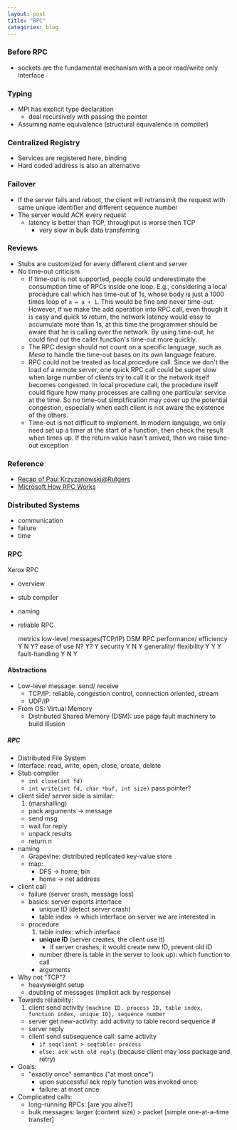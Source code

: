 ```yaml
---
layout: post
title: "RPC"
categories: blog
---
```

### Before RPC
* sockets are the fundamental mechanism with a poor read/write only interface

### Typing
* MPI has explicit type declaration
    * deal recursively with passing the pointer
* Assuming name equivalence (structural equivalence in compiler)

### Centralized Registry
* Services are registered here, binding
* Hard coded address is also an alternative

### Failover
* If the server fails and reboot, the client will retransimit the request with same unique identifier and different sequence number
* The server would ACK every request
    * latency is better than TCP, throughput is worse then TCP
        * very slow in bulk data transferring

### Reviews
* Stubs are customized for every different client and server
* No time-out criticism
    * If time-out is not supported, people could underestimate the consumption time of RPCs inside one loop. E.g., considering a local procedure call which has time-out of 1s, whose body is just a 1000 times loop of `a = a + 1`. This would be fine and never time-out. However, if we make the add operation into RPC call, even though it is easy and quick to return, the network latency would easy to accumulate more than 1s, at this time the programmer should be aware that he is calling over the network. By using time-out, he could find out the caller function's time-out more quickly.
    * The RPC design should not count on a specific language, such as *Mesa* to handle the time-out bases on its own language feature.
    * RPC could not be treated as local procedure call. Since we don't the load of a remote server, one quick RPC call could be super slow when large number of clients try to call it or the network itself becomes congested. In local procedure call, the procedure itself could figure how many processes are calling one particular service at the time. So no time-out simplification may cover up the potential congestion, especially when each client is not aware the existence of the others.
    * Time-out is not difficult to implement. In modern language, we only need set up a timer at the start of a function, then check the result when times up. If the return value hasn't arrived, then we raise time-out exception

### Reference
* [Recap of Paul Krzyzanowski@Rutgers](https://www.cs.rutgers.edu/~pxk/417/notes/08-rpc.html)
* [Microsoft How RPC Works](http://technet.microsoft.com/en-us/library/cc738291(v=ws.10).aspx)

### Distributed Systems
* communication
* failure
* time

### RPC
Xerox RPC

* overview
* stub compiler
* naming
* reliable RPC

    metrics                     low-level messages(TCP/IP)  DSM     RPC
    performance/ efficiency     Y                           N       Y?
    ease of use                 N?                          Y?      Y
    security                    Y                           N       Y
    generality/ flexibility     Y                           Y       Y
    fault-handling              Y                           N       Y

#### Abstractions
* Low-level message: send/ receive
    * TCP/IP: reliable, congestion control, connection oriented, stream
    * UDP/IP
* From OS: Virtual Memory
    * Distributed Shared Memory (DSM): use page fault machinery to build illusion

##### RPC
* Distributed File System
* Interface: read, write, open, close, create, delete
* Stub compiler
    * `int close(int fd)`
    * `int write(int fd, char *buf, int size)` pass pointer?
* client side/ server side is similar:
    1. (marshalling)
    - pack arguments -> message
    - send msg
    - wait for reply
    - unpack results
    - return n
* naming
    * Grapevine: distributed replicated key-value store
    * map:
        * DFS -> home, bin
        * home -> net address
* client call
    * failure (server crash, message loss)
    * basics: server exports interface
        * unique ID (detect server crash)
        * table index -> which interface on server we are interested in
    * procedure
        1. table index: which interface
        - **unique ID** (server creates, the client use it)
            * if server crashes, it would create new ID, prevent old ID
        - number (there is table in the server to look up): which function to call
        - arguments
* Why not "TCP"?
    * heavyweight setup
    * doubling of messages (implicit ack by response)
* Towards reliability:
    1. client send activity `{machine ID, process ID, table index, function index, unique ID}, sequence number`
    - server get new-activity: add activity to table record sequence #
    - server reply
    - client send subsequence call: same activity
        * `if seqclient > seqtable: process`
        * `else: ack with old reply` (because client may loss package and retry)
* Goals:
    * "exactly once" semantics ("at most once")
        * upon successful ack reply function was invoked once
        * failure: at most once
* Complicated calls:
    * long-running RPCs: [are you alive?]
    * bulk messages: larger (content size) > packet [simple one-at-a-time transfer]
